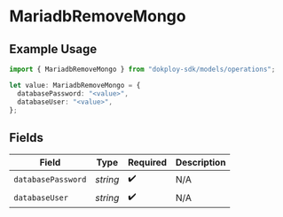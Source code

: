 # MariadbRemoveMongo

## Example Usage

```typescript
import { MariadbRemoveMongo } from "dokploy-sdk/models/operations";

let value: MariadbRemoveMongo = {
  databasePassword: "<value>",
  databaseUser: "<value>",
};
```

## Fields

| Field              | Type               | Required           | Description        |
| ------------------ | ------------------ | ------------------ | ------------------ |
| `databasePassword` | *string*           | :heavy_check_mark: | N/A                |
| `databaseUser`     | *string*           | :heavy_check_mark: | N/A                |
